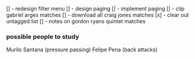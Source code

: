 [] - redesign filter menu
[] - design paging
[] - implement paging
[] - clip gabriel arges matches
[] - download all craig jones matches
[x] - clear out untagged list
[] - notes on gordon ryans quintet matches

### possible people to study

Murilo Santana (pressure passing)
Felipe Pena (back attacks)
